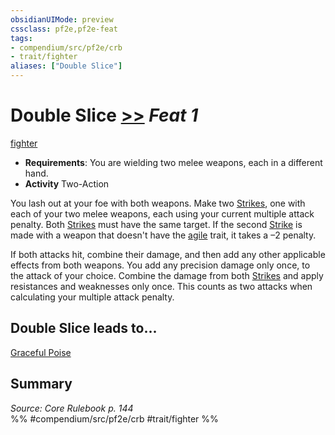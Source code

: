 ```yaml
---
obsidianUIMode: preview
cssclass: pf2e,pf2e-feat
tags:
- compendium/src/pf2e/crb
- trait/fighter
aliases: ["Double Slice"]
---
```

# Double Slice  [>>](chapter-9-playing-the-game.md#Actions "Two-Action") *Feat 1*  
[fighter](Reference/Rules/Traits/fighter.md "Fighter Class Trait")  

- **Requirements**: You are wielding two melee weapons, each in a different hand.
- **Activity** Two-Action

You lash out at your foe with both weapons. Make two [Strikes](strike.md), one with each of your two melee weapons, each using your current multiple attack penalty. Both [Strikes](strike.md) must have the same target. If the second [Strike](strike.md) is made with a weapon that doesn't have the [agile](agile.md "Agile Weapon Trait") trait, it takes a –2 penalty.

If both attacks hit, combine their damage, and then add any other applicable effects from both weapons. You add any precision damage only once, to the attack of your choice. Combine the damage from both [Strikes](strike.md) and apply resistances and weaknesses only once. This counts as two attacks when calculating your multiple attack penalty.

## Double Slice leads to...

[Graceful Poise](graceful-poise.md)

## Summary

*Source: Core Rulebook p. 144*  
%% #compendium/src/pf2e/crb #trait/fighter %%